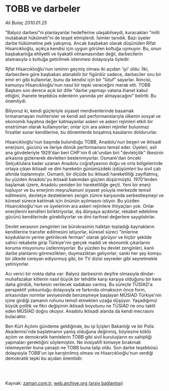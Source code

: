 # TOBB ve darbeler

*Ali Bulaç 2010.01.25*

<td class="columnist-detail">
<p>"Balyoz darbesi"ni planlayanlar hedeflerine ulaşabilseydi, kuracakları "milli mutabakat hükümeti"ni de tespit etmişlerdi. İsimler tanıdık. Bazı üyeler darbe hükümetine pek yakışmış. Ancak başbakan olarak düşünülen Rifat Hisarcıklıoğlu, açıkça kendisi için uygun görülen koltuğa uymuyor. Bu, onun başbakanlığa ehliyetli ve liyakatli olmamasından değil, darbecilerin atamasıyla o koltuğa getirilmek istenmesi dolayısıyla öyledir.</p>
<p>
<div id="haberMetinDiv">
<p>Rjfat Hisarcıklıoğlu'nun isminin geçmiş olması iki açıdan 'iyi' oldu: İlki, darbecilere göre başbakan atanabilir bir figürdür sadece, darbeciler onu bir emir eri gibi kullanırlar, bunu da kendisi için bir "lütuf" sayarlar. İkincisi, kamuoyu Hisarcıklıoğlu'nun nasıl bir tepki vereceğini merak etti. TOBB Başkanı son derece açık bir dille "darbe yapmayı vatana ihanet kabul ettiğini, ihanete teşebbüs edenlerin yanında yer almayacağını" belirtti. Bu önemliydi.
<p>Biliyoruz ki, kendi güçleriyle siyaset merdivenlerinde basamak tırmanamayan muhterisler ve kendi asli performanslarıyla ülkenin sosyal ve ekonomik hayatına değer katmayanlar askeri ve askeri rejimleri etkili bir enstrüman olarak kullanıyorlar; onlar için ara askeri rejimler bulunmaz fırsatlar sunar kendilerine, bu dönemlerde boşalmış kasalarını doldururlar.
<p>Hisarcıklıoğlu'nun başında bulunduğu TOBB, Anadolu'nun beşeri ve iktisadi enerjisini, gücünü ve ileriye dönük performansını temsil eder. Üyeleri, asli ana gövdeleriyle 1929'dan beri CHP'nin 6 ok'undan biri "devletçilik" ilkesinin arkasına gizlenerek devletten beslenmiyorlar. Osmanlı'dan önceki Selçuklulara kadar uzanan Anadolu coğrafyasının doğu ve orta bölgelerinde ortaya çıkan iktisadi ve dini hareketin günümüzdeki izdüşümleri bu sivil çatı altında toplanmıştır. Osmanlı, bir ölçüde bu iktisadi hareketliliği zayıflatmış, bu yüzden Anadolu'yu iktisadi bakımdan güçten düşürmüştü. 1970'lerden başlamak üzere, Anadolu yeniden bir hareketliliğe geçti. Yeni bir enerji topluyor ve bu enerjinin meşru/kanuni siyaset yoluyla merkezde temsil edilmesini, devletçe desteklenen zengin zümre karşısında serbestleşmeyi ve küresel sürece katılmak için önünün açılmasını istiyor. Bu yüzden Hisarcıklıoğlu'nun ve üyelerinin ara askeri rejimlere ihtiyaçları yok. Onlar enerjilerini kendileri biriktiriyorlar, dış dünyaya açıktırlar, rekabet edebilme gücünü kendilerinde görebiliyorlar ve dini-tarihsel değerlere saygılıdırlar.
<p>Devlet serasının zenginleri ise bürokrasinin halktan topladığı kaynakların kendilerine transfer edilmesini istiyorlar, küresel süreci "önlerine koyduklarını yerine getirilecek ferman" olarak görüyor ve hiçbir şekilde sahici rekabete girip Türkiye'nin gerçek maddi ve ekonomik çıkarlarını koruma misyonunu üstlenmiyorlar. Bu yüzden bu devlet zenginleri, kanlı darbe planlarını görmezlikten, duymazlıktan geliyorlar; sanki her şey komşu bir ülkede cereyan ediyormuş gibi, bir TV dizisi seyreder gibi seyretmekle yetiniyorlar.
<p>Acı verici bir nokta daha var: Balyoz darbesinin deşifre olmasıyla dindar-muhafazakar kitlenin nasıl büyük bir tehditle karşı karşıya olduğunu bir kere daha gördük, herkesin verilecek sadakası varmış. Bu süreçte TÜSİAD'a perspektif yoksunluğu dolayısıyla ve farkında olmaksızın önce form, arkasından normlar seviyesinde benzeşmeye başlayan MÜSİAD Türkiye'nin içine girdiği zamanın ruhunu temsil etmekten uzağa düşüyor. Yaşadığımız büyük politik ve fikri değişimin iktisadi boyutunu ne TÜSİAD ne onu taklit eden MÜSİAD doğru okuyor. Anadolu iktisadi alanda da kendi mecrasını bulacaktır.
<p>Ben Kürt Açılımı gündeme geldiğinde, bu işi İçişleri Bakanlığı ve bir Polis Akademisi'nde başlatmanın yanlış olduğuna değinmiş, böylesine köklü açılım ve demokratik hamlelerin TOBB gibi sivil kuruluşların ev sahipliği yapmaları gerektiğini söylemiştim. Ne inisiyatifi kimseye bırakmak istemeyenler buna yanaştı ne TOBB buna talip oldu. Son darbe teşebbüsü dolayısıyla TOBB'un işe karıştırılmış olması ve Hisarcıklıoğlu'nun verdiği demokratik tepki bu açıdan önemlidir. </p></p></p></p></p></p></div>
</p>


<p><br>
		 </br></p></td>

Kaynak: [zaman.com.tr](http://zaman.com.tr/yazar.do?yazino=944172), [web.archive.org (arşiv bağlantısı)](http://web.archive.org/web/20120125213044/http://www.zaman.com.tr/yazar.do?yazino=944172)
